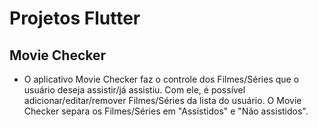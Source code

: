 # Projetos Flutter

## Movie Checker
- O aplicativo Movie Checker faz o controle dos Filmes/Séries que o usuário deseja assistir/já assistiu. Com ele, é possível adicionar/editar/remover Filmes/Séries da lista do usuário. O Movie Checker separa os Filmes/Séries em "Assistidos" e "Não assistidos".
